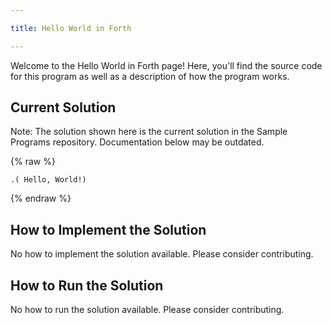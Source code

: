```yaml
---

title: Hello World in Forth

---
```


Welcome to the Hello World in Forth page! Here, you'll find the source code for this program as well as a description of how the program works.

## Current Solution

Note: The solution shown here is the current solution in the Sample Programs repository. Documentation below may be outdated.

{% raw %}

```Forth
.( Hello, World!)

```

{% endraw %}

## How to Implement the Solution

No how to implement the solution available. Please consider contributing.

## How to Run the Solution

No how to run the solution available. Please consider contributing.